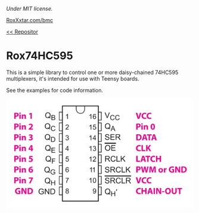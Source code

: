*Under MIT license.*

[RoxXxtar.com/bmc](https://www.roxxxtar.com/bmc)

[<< Repositor](../README.md)

# Rox74HC595

This is a simple library to control one or more daisy-chained 74HC595 multiplexers, it's intended for use with Teensy boards.

See the examples for code information.

![74HC165 wiring instructions](../images/74hc595-wiring.jpg)
